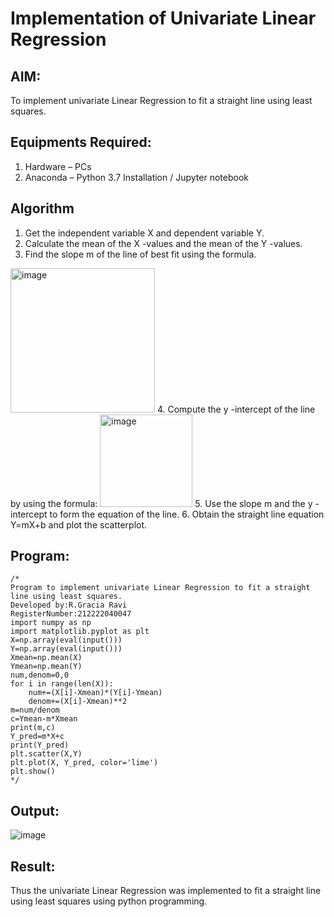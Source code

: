 # Implementation of Univariate Linear Regression
## AIM:
To implement univariate Linear Regression to fit a straight line using least squares.

## Equipments Required:
1. Hardware – PCs
2. Anaconda – Python 3.7 Installation / Jupyter notebook

## Algorithm
1. Get the independent variable X and dependent variable Y.
2. Calculate the mean of the X -values and the mean of the Y -values.
3. Find the slope m of the line of best fit using the formula. 
<img width="231" alt="image" src="https://user-images.githubusercontent.com/93026020/192078527-b3b5ee3e-992f-46c4-865b-3b7ce4ac54ad.png">
4. Compute the y -intercept of the line by using the formula:
<img width="148" alt="image" src="https://user-images.githubusercontent.com/93026020/192078545-79d70b90-7e9d-4b85-9f8b-9d7548a4c5a4.png">
5. Use the slope m and the y -intercept to form the equation of the line.
6. Obtain the straight line equation Y=mX+b and plot the scatterplot.

## Program:
```
/*
Program to implement univariate Linear Regression to fit a straight line using least squares.
Developed by:R.Gracia Ravi 
RegisterNumber:212222040047
import numpy as np
import matplotlib.pyplot as plt
X=np.array(eval(input()))
Y=np.array(eval(input()))
Xmean=np.mean(X)
Ymean=np.mean(Y)
num,denom=0,0
for i in range(len(X)):
    num+=(X[i]-Xmean)*(Y[i]-Ymean)
    denom+=(X[i]-Xmean)**2
m=num/denom
c=Ymean-m*Xmean
print(m,c)
Y_pred=m*X+c
print(Y_pred)
plt.scatter(X,Y)
plt.plot(X, Y_pred, color='lime')
plt.show()  
*/
```

## Output:
![image](https://github.com/gracia55/Find-the-best-fit-line-using-Least-Squares-Method/assets/129026838/ac717b07-a43e-464f-9451-e1af48450016)



## Result:
Thus the univariate Linear Regression was implemented to fit a straight line using least squares using python programming.
